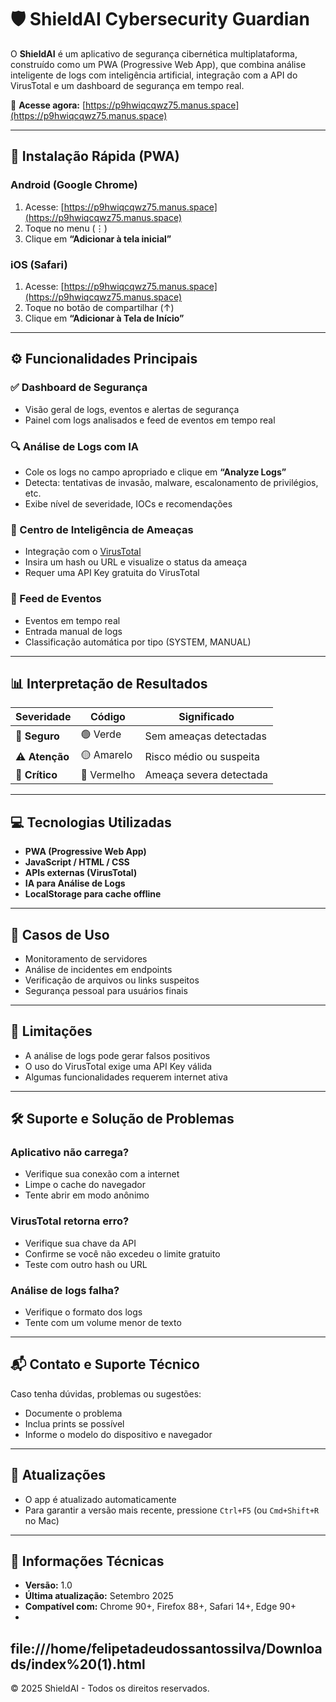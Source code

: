 # 🛡 ShieldAI Cybersecurity Guardian

O **ShieldAI** é um aplicativo de segurança cibernética multiplataforma, construído como um PWA (Progressive Web App), que combina análise inteligente de logs com inteligência artificial, integração com a API do VirusTotal e um dashboard de segurança em tempo real.

🔗 **Acesse agora:** [https://p9hwiqcqwz75.manus.space](https://p9hwiqcqwz75.manus.space)

---

## 📲 Instalação Rápida (PWA)

### Android (Google Chrome)
1. Acesse: [https://p9hwiqcqwz75.manus.space](https://p9hwiqcqwz75.manus.space)
2. Toque no menu (⋮)
3. Clique em **“Adicionar à tela inicial”**

### iOS (Safari)
1. Acesse: [https://p9hwiqcqwz75.manus.space](https://p9hwiqcqwz75.manus.space)
2. Toque no botão de compartilhar (↑)
3. Clique em **“Adicionar à Tela de Início”**

---

## ⚙ Funcionalidades Principais

### ✅ Dashboard de Segurança
- Visão geral de logs, eventos e alertas de segurança
- Painel com logs analisados e feed de eventos em tempo real

### 🔍 Análise de Logs com IA
- Cole os logs no campo apropriado e clique em **“Analyze Logs”**
- Detecta: tentativas de invasão, malware, escalonamento de privilégios, etc.
- Exibe nível de severidade, IOCs e recomendações

### 🧠 Centro de Inteligência de Ameaças
- Integração com o [VirusTotal](https://www.virustotal.com)
- Insira um hash ou URL e visualize o status da ameaça
- Requer uma API Key gratuita do VirusTotal

### 📡 Feed de Eventos
- Eventos em tempo real
- Entrada manual de logs
- Classificação automática por tipo (SYSTEM, MANUAL)

---

## 📊 Interpretação de Resultados

| Severidade | Código | Significado |
|------------|--------|-------------|
| 🔵 **Seguro**     | 🟢 Verde   | Sem ameaças detectadas |
| ⚠ **Atenção**    | 🟡 Amarelo | Risco médio ou suspeita |
| 🚨 **Crítico**    | 🔴 Vermelho | Ameaça severa detectada |

---

## 💻 Tecnologias Utilizadas

- **PWA (Progressive Web App)**
- **JavaScript / HTML / CSS**
- **APIs externas (VirusTotal)**
- **IA para Análise de Logs**
- **LocalStorage para cache offline**

---

## 📌 Casos de Uso

- Monitoramento de servidores
- Análise de incidentes em endpoints
- Verificação de arquivos ou links suspeitos
- Segurança pessoal para usuários finais

---

## 🚫 Limitações

- A análise de logs pode gerar falsos positivos
- O uso do VirusTotal exige uma API Key válida
- Algumas funcionalidades requerem internet ativa

---

## 🛠 Suporte e Solução de Problemas

### Aplicativo não carrega?
- Verifique sua conexão com a internet
- Limpe o cache do navegador
- Tente abrir em modo anônimo

### VirusTotal retorna erro?
- Verifique sua chave da API
- Confirme se você não excedeu o limite gratuito
- Teste com outro hash ou URL

### Análise de logs falha?
- Verifique o formato dos logs
- Tente com um volume menor de texto

---

## 📬 Contato e Suporte Técnico

Caso tenha dúvidas, problemas ou sugestões:
- Documente o problema
- Inclua prints se possível
- Informe o modelo do dispositivo e navegador

---

## 🔄 Atualizações

- O app é atualizado automaticamente
- Para garantir a versão mais recente, pressione `Ctrl+F5` (ou `Cmd+Shift+R` no Mac)

---

## 📌 Informações Técnicas

- **Versão:** 1.0
- **Última atualização:** Setembro 2025
- **Compatível com:** Chrome 90+, Firefox 88+, Safari 14+, Edge 90+
- 
file:///home/felipetadeudossantossilva/Downloads/index%20(1).html
---

© 2025 ShieldAI - Todos os direitos reservados.
